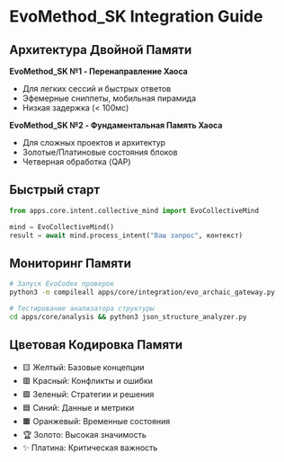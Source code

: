 # EvoMethod_SK Integration Guide

## Архитектура Двойной Памяти

**EvoMethod_SK №1 - Перенаправление Хаоса**
- Для легких сессий и быстрых ответов
- Эфемерные сниппеты, мобильная пирамида
- Низкая задержка (< 100мс)

**EvoMethod_SK №2 - Фундаментальная Память Хаоса**
- Для сложных проектов и архитектур
- Золотые/Платиновые состояния блоков
- Четверная обработка (QAP)

## Быстрый старт

```python
from apps.core.intent.collective_mind import EvoCollectiveMind

mind = EvoCollectiveMind()
result = await mind.process_intent("Ваш запрос", контекст)
```

## Мониторинг Памяти

```bash
# Запуск EvoCodex проверок
python3 -m compileall apps/core/integration/evo_archaic_gateway.py

# Тестирование анализатора структуры
cd apps/core/analysis && python3 json_structure_analyzer.py
```

## Цветовая Кодировка Памяти

- 🟨 Желтый: Базовые концепции
- 🟥 Красный: Конфликты и ошибки
- 🟩 Зеленый: Стратегии и решения
- 🟦 Синий: Данные и метрики
- 🟧 Оранжевый: Временные состояния
- 🏆 Золото: Высокая значимость
- ✨ Платина: Критическая важность

